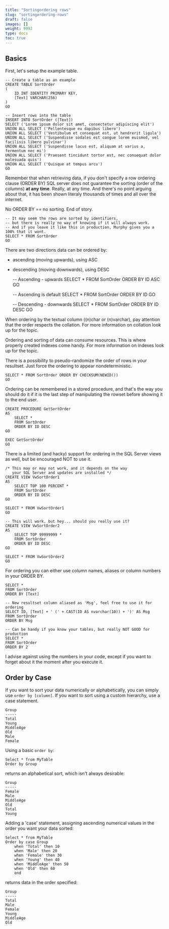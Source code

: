 ```yaml
---
title: "Sortingordering rows"
slug: "sortingordering-rows"
draft: false
images: []
weight: 9992
type: docs
toc: true
---
```


## Basics
First, let's setup the example table.

    -- Create a table as an example
    CREATE TABLE SortOrder
    (
        ID INT IDENTITY PRIMARY KEY,
        [Text] VARCHAR(256)
    )
    GO
    
    -- Insert rows into the table
    INSERT INTO SortOrder ([Text]) 
    SELECT ('Lorem ipsum dolor sit amet, consectetur adipiscing elit')
    UNION ALL SELECT ('Pellentesque eu dapibus libero')
    UNION ALL SELECT ('Vestibulum et consequat est, ut hendrerit ligula')
    UNION ALL SELECT ('Suspendisse sodales est congue lorem euismod, vel facilisis libero pulvinar')
    UNION ALL SELECT ('Suspendisse lacus est, aliquam at varius a, fermentum nec mi')
    UNION ALL SELECT ('Praesent tincidunt tortor est, nec consequat dolor malesuada quis')
    UNION ALL SELECT ('Quisque at tempus arcu')
    GO

Remember that when retrieving data, if you don't specify a row ordering clause (ORDER BY) SQL server does not guarantee the sorting (order of the columns) **at any time**. Really, at any time. And there's no point arguing about that, it has been shown literaly thousands of times and all over the internet.

No ORDER BY == no sorting. End of story.

    -- It may seem the rows are sorted by identifiers, 
    -- but there is really no way of knowing if it will always work.
    -- And if you leave it like this in production, Murphy gives you a 100% that it wont.
    SELECT * FROM SortOrder
    GO

There are two directions data can be ordered by: 

 - ascending (moving upwards), using ASC
 - descending (moving downwards), using DESC


    -- Ascending - upwards
    SELECT * FROM SortOrder ORDER BY ID ASC
    GO

    -- Ascending is default
    SELECT * FROM SortOrder ORDER BY ID
    GO
    
    -- Descending - downwards
    SELECT * FROM SortOrder ORDER BY ID DESC
    GO

When ordering by the textual column ((n)char or (n)varchar), pay attention that the order respects the collation. For more information on collation look up for the topic.

Ordering and sorting of data can consume resources. This is where properly created indexes come handy. For more information on indexes look up for the topic.

There is a possibility to pseudo-randomize the order of rows in your resultset. Just force the ordering to appear nondeterministic.

    SELECT * FROM SortOrder ORDER BY CHECKSUM(NEWID())
    GO

Ordering can be remembered in a stored procedure, and that's the way you should do it if it is the last step of manipulating the rowset before showing it to the end user.

    CREATE PROCEDURE GetSortOrder
    AS
        SELECT * 
        FROM SortOrder 
        ORDER BY ID DESC
    GO
    
    EXEC GetSortOrder
    GO

There is a limited (and hacky) support for ordering in the SQL Server views as well, but be encouraged NOT to use it.

    /* This may or may not work, and it depends on the way 
       your SQL Server and updates are installed */
    CREATE VIEW VwSortOrder1
    AS
        SELECT TOP 100 PERCENT * 
        FROM SortOrder 
        ORDER BY ID DESC
    GO
    
    SELECT * FROM VwSortOrder1
    GO
    
    -- This will work, but hey... should you really use it?
    CREATE VIEW VwSortOrder2
    AS
        SELECT TOP 99999999 * 
        FROM SortOrder 
        ORDER BY ID DESC
    GO
    
    SELECT * FROM VwSortOrder2
    GO

For ordering you can either use column names, aliases or column numbers in your ORDER BY. 

    SELECT * 
    FROM SortOrder 
    ORDER BY [Text]
    
    -- New resultset column aliased as 'Msg', feel free to use it for ordering
    SELECT ID, [Text] + ' (' + CAST(ID AS nvarchar(10)) + ')' AS Msg
    FROM SortOrder 
    ORDER BY Msg
    
    -- Can be handy if you know your tables, but really NOT GOOD for production
    SELECT * 
    FROM SortOrder 
    ORDER BY 2

I advise against using the numbers in your code, except if you want to forget about it the moment after you execute it.

## Order by Case
If you want to sort your data numerically or alphabetically, you can simply use `order by [column]`.  If you want to sort using a custom hierarchy, use a case statement.
  
    Group
    -----
    Total
    Young
    MiddleAge
    Old
    Male
    Female

Using a basic `order by`:

    Select * from MyTable
    Order by Group

returns an alphabetical sort, which isn't always desirable:

    Group
    -----
    Female
    Male
    MiddleAge
    Old    
    Total
    Young

Adding a 'case' statement, assigning ascending numerical values in the order you want your data sorted:

    Select * from MyTable
    Order by case Group
        when 'Total' then 10
        when 'Male' then 20
        when 'Female' then 30
        when 'Young' then 40
        when 'MiddleAge' then 50
        when 'Old' then 60
        end

returns data in the order specified:
  
    Group
    -----
    Total
    Male
    Female
    Young
    MiddleAge
    Old




